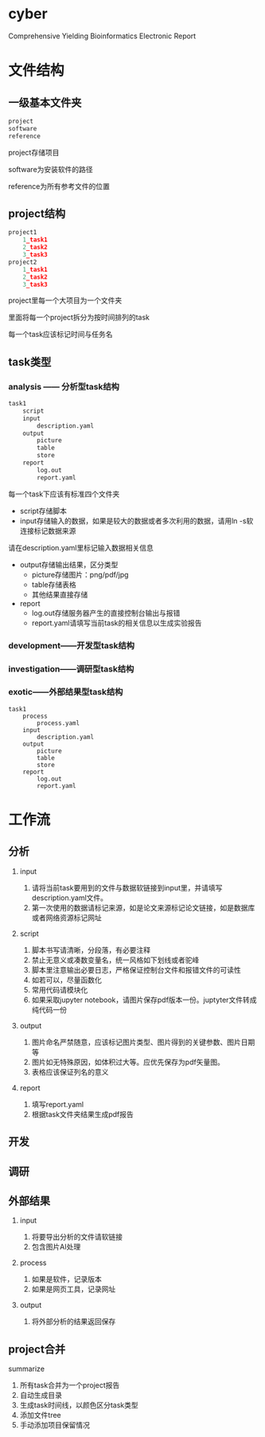 # cyber

Comprehensive Yielding Bioinformatics Electronic Report

# 文件结构

## 一级基本文件夹

```python
project
software
reference
```

project存储项目

software为安装软件的路径

reference为所有参考文件的位置

## project结构

```python
project1
	1_task1
	2_task2
	3_task3
project2
	1_task1
	2_task2
	3_task3
```

project里每一个大项目为一个文件夹

里面将每一个project拆分为按时间排列的task

每一个task应该标记时间与任务名

## task类型

### analysis —— 分析型task结构

```r
task1
	script
	input
		description.yaml
	output
		picture
		table
		store
	report
		log.out
		report.yaml
```

每一个task下应该有标准四个文件夹

- script存储脚本
- input存储输入的数据，如果是较大的数据或者多次利用的数据，请用ln -s软连接标记数据来源

请在description.yaml里标记输入数据相关信息

- output存储输出结果，区分类型
  - picture存储图片：png/pdf/jpg
  - table存储表格
  - 其他结果直接存储
- report
  - log.out存储服务器产生的直接控制台输出与报错
  - report.yaml请填写当前task的相关信息以生成实验报告

### development——开发型task结构

### investigation——调研型task结构

### exotic——外部结果型task结构

```
task1
	process
		process.yaml
	input
		description.yaml
	output
		picture
		table
		store
	report
		log.out
		report.yaml
```

# 工作流

## 分析

1. input

   1. 请将当前task要用到的文件与数据软链接到input里，并请填写description.yaml文件。
   2. 第一次使用的数据请标记来源，如是论文来源标记论文链接，如是数据库或者网络资源标记网址
2. script

   1. 脚本书写请清晰，分段落，有必要注释
   2. 禁止无意义或凑数变量名，统一风格如下划线或者驼峰
   3. 脚本里注意输出必要日志，严格保证控制台文件和报错文件的可读性
   4. 如若可以，尽量函数化
   5. 常用代码请模块化
   6. 如果采取jupyter notebook，请图片保存pdf版本一份。juptyter文件转成纯代码一份
3. output

   1. 图片命名严禁随意，应该标记图片类型、图片得到的关键参数、图片日期等
   2. 图片如无特殊原因，如体积过大等。应优先保存为pdf矢量图。
   3. 表格应该保证列名的意义
4. report

   1. 填写report.yaml
   2. 根据task文件夹结果生成pdf报告

## 开发

## 调研


## 外部结果

1. input

   1. 将要导出分析的文件请软链接
   2. 包含图片AI处理
2. process

   1. 如果是软件，记录版本
   2. 如果是网页工具，记录网址
3. output

   1. 将外部分析的结果返回保存


## project合并


summarize

1. 所有task合并为一个project报告
2. 自动生成目录
3. 生成task时间线，以颜色区分task类型
4. 添加文件tree
5. 手动添加项目保留情况
